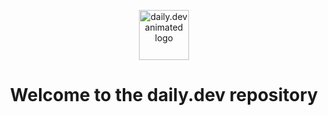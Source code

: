 
<a name="readme-top"></a>

<div align="center">

<img src="[assets/github-repo-logo.gif](https://avatars.githubusercontent.com/u/30760187?v=4)" alt="daily.dev animated logo" height="80">
<!-- <img src="assets/github-repo-logo.gif" alt="daily.dev animated logo" height="80"> -->

<br>

# Welcome to the daily.dev repository

</div>
